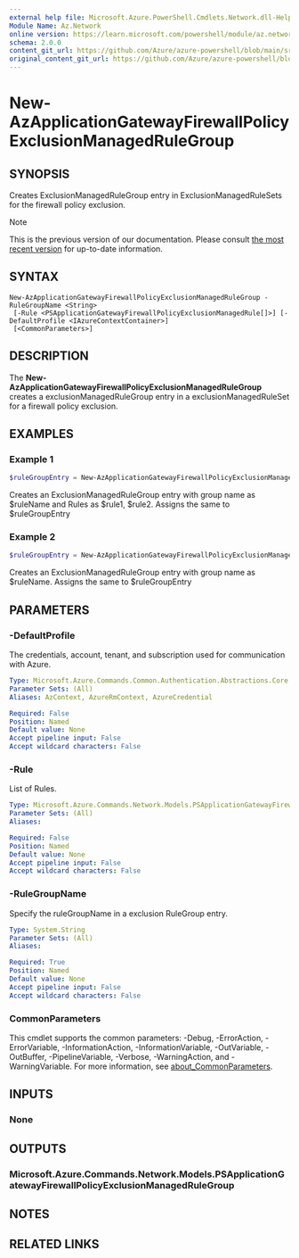 ```yaml
---
external help file: Microsoft.Azure.PowerShell.Cmdlets.Network.dll-Help.xml
Module Name: Az.Network
online version: https://learn.microsoft.com/powershell/module/az.network/new-azapplicationgatewayfirewallpolicyexclusionmanagedrulegroup
schema: 2.0.0
content_git_url: https://github.com/Azure/azure-powershell/blob/main/src/Network/Network/help/New-AzApplicationGatewayFirewallPolicyExclusionManagedRuleGroup.md
original_content_git_url: https://github.com/Azure/azure-powershell/blob/main/src/Network/Network/help/New-AzApplicationGatewayFirewallPolicyExclusionManagedRuleGroup.md
---
```


# New-AzApplicationGatewayFirewallPolicyExclusionManagedRuleGroup

## SYNOPSIS
Creates ExclusionManagedRuleGroup entry in ExclusionManagedRuleSets for the firewall policy exclusion.

> [!NOTE]
>This is the previous version of our documentation. Please consult [the most recent version](/powershell/module/az.network/new-azapplicationgatewayfirewallpolicyexclusionmanagedrulegroup) for up-to-date information.

## SYNTAX

```
New-AzApplicationGatewayFirewallPolicyExclusionManagedRuleGroup -RuleGroupName <String>
 [-Rule <PSApplicationGatewayFirewallPolicyExclusionManagedRule[]>] [-DefaultProfile <IAzureContextContainer>]
 [<CommonParameters>]
```

## DESCRIPTION
The **New-AzApplicationGatewayFirewallPolicyExclusionManagedRuleGroup** creates a exclusionManagedRuleGroup entry in a exclusionManagedRuleSet for a firewall policy exclusion.

## EXAMPLES

### Example 1
```powershell
$ruleGroupEntry = New-AzApplicationGatewayFirewallPolicyExclusionManagedRuleGroup -RuleGroupName $ruleName -Rule $rule1,$rule2
```

Creates an ExclusionManagedRuleGroup entry with group name as $ruleName and Rules as $rule1, $rule2. Assigns the same to $ruleGroupEntry

### Example 2
```powershell
$ruleGroupEntry = New-AzApplicationGatewayFirewallPolicyExclusionManagedRuleGroup -RuleGroupName $ruleName
```

Creates an ExclusionManagedRuleGroup entry with group name as $ruleName. Assigns the same to $ruleGroupEntry

## PARAMETERS

### -DefaultProfile
The credentials, account, tenant, and subscription used for communication with Azure.

```yaml
Type: Microsoft.Azure.Commands.Common.Authentication.Abstractions.Core.IAzureContextContainer
Parameter Sets: (All)
Aliases: AzContext, AzureRmContext, AzureCredential

Required: False
Position: Named
Default value: None
Accept pipeline input: False
Accept wildcard characters: False
```

### -Rule
List of Rules.

```yaml
Type: Microsoft.Azure.Commands.Network.Models.PSApplicationGatewayFirewallPolicyExclusionManagedRule[]
Parameter Sets: (All)
Aliases:

Required: False
Position: Named
Default value: None
Accept pipeline input: False
Accept wildcard characters: False
```

### -RuleGroupName
Specify the ruleGroupName in a exclusion RuleGroup entry.

```yaml
Type: System.String
Parameter Sets: (All)
Aliases:

Required: True
Position: Named
Default value: None
Accept pipeline input: False
Accept wildcard characters: False
```

### CommonParameters
This cmdlet supports the common parameters: -Debug, -ErrorAction, -ErrorVariable, -InformationAction, -InformationVariable, -OutVariable, -OutBuffer, -PipelineVariable, -Verbose, -WarningAction, and -WarningVariable. For more information, see [about_CommonParameters](http://go.microsoft.com/fwlink/?LinkID=113216).

## INPUTS

### None

## OUTPUTS

### Microsoft.Azure.Commands.Network.Models.PSApplicationGatewayFirewallPolicyExclusionManagedRuleGroup

## NOTES

## RELATED LINKS
